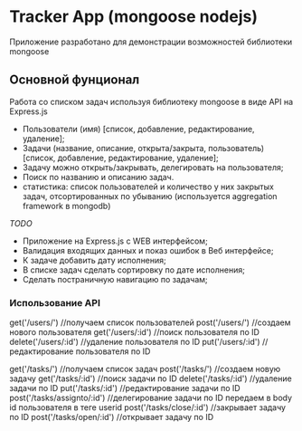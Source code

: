 # Tracker App (mongoose nodejs)
Приложение разработано для демонстрации возможностей библиотеки mongoose

## Основной фунционал
Работа со списком задач используя библиотеку mongoose в виде API на Express.js

* Пользователи (имя) [список, добавление, редактирование, удаление];
* Задачи (название, описание, открыта/закрыта, пользователь) [список, добавление, редактирование, удаление];
* Задачу можно открыть/закрывать, делегировать на пользователя;
* Поиск по названию и описанию задач.
* статистика: список пользователей и количество у них закрытых задач, отсортированных по убыванию (используется aggregation framework в mongodb)

_TODO_

* Приложение на Express.js c WEB интерфейсом;
* Валидация входящих данных и показ ошибок в Веб интерфейсе;
* К задаче добавить дату исполнения;
* В списке задач сделать сортировку по дате исполнения;
* Сделать постраничную навигацию по задачам;

### Использование API
get('/users/') //получаем список пользователей
post('/users/') //создаем нового пользователя
get('/users/:id') //поиск пользователя по ID
delete('/users/:id') //удаление пользователя по ID
put('/users/:id') //редактирование пользователя по ID

get('/tasks/') //получаем список задач
post('/tasks/') //создаем новую задачу
get('/tasks/:id') //поиск задачи по ID
delete('/tasks/:id') //удаление задачи по ID
put('/tasks/:id') //редактирование задачи по ID
post('/tasks/assignto/:id') //делегирование задачи по ID передаем в body id пользователя в теге userid
post('/tasks/close/:id') //закрывает задачу по ID
post('/tasks/open/:id') //открывает задачу по ID
